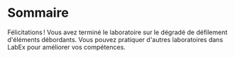 # Sommaire

Félicitations ! Vous avez terminé le laboratoire sur le dégradé de défilement d'éléments débordants. Vous pouvez pratiquer d'autres laboratoires dans LabEx pour améliorer vos compétences.
